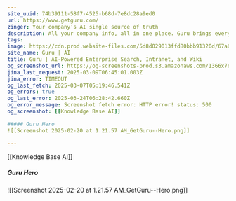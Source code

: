 ```yaml
---
site_uuid: 74b39111-58f7-4525-b68d-7e8dc28a9ed0
url: https://www.getguru.com/
zinger: Your company’s AI single source of truth
description: All your company info, all in one place. Guru brings everything together so your teams can find, document, and share knowledge instantly.
tags: 
image: https://cdn.prod.website-files.com/5d8d029013ffd80bbb91320d/67a65c0c4ad3942cc0631529_OG-1%20(2).avif
site_name: Guru | AI
title: Guru | AI-Powered Enterprise Search, Intranet, and Wiki
og_screenshot_url: https://og-screenshots-prod.s3.amazonaws.com/1366x768/80/false/42a6d83228ad764faf3ae0015e437e78dbdd92f475c9cd4fd5814e37cde8aaca.jpeg
jina_last_request: 2025-03-09T06:45:01.003Z
jina_error: TIMEOUT
og_last_fetch: 2025-03-07T05:19:46.541Z
og_errors: true
og_last_error: 2025-03-24T06:28:42.660Z
og_error_message: Screenshot fetch error: HTTP error! status: 500
og_screenshot: [[Knowledge Base AI]]

##### Guru Hero
![[Screenshot 2025-02-20 at 1.21.57 AM_GetGuru--Hero.png]]

---
```

[[Knowledge Base AI]]

##### Guru Hero
![[Screenshot 2025-02-20 at 1.21.57 AM_GetGuru--Hero.png]]
